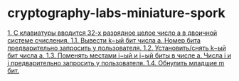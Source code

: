 # cryptography-labs-miniature-spork
[1. С клавиатуры вводится 32-х разрядное целое число a в двоичной системе счисления. 1.1. Вывести k−ый бит числа a. Номер бита предварительно запросить у пользователя. 1.2. Установить/снять k−ый бит числа a. 1.3. Поменять местами i−ый и j−ый биты в числе a. Числа i и j предварительно запросить у пользователя. 1.4. Обнулить младшие m бит.](/src/First.scala)
